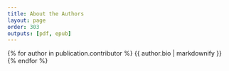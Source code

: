 ```yaml
---
title: About the Authors
layout: page
order: 303
outputs: [pdf, epub]
---
```


{% for author in publication.contributor %}
  {{ author.bio | markdownify }}
{% endfor %}

